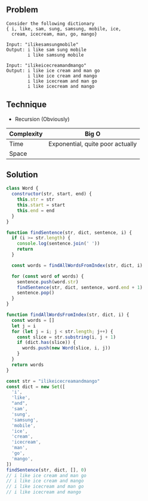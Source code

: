 ## Problem 

```
Consider the following dictionary 
{ i, like, sam, sung, samsung, mobile, ice, 
  cream, icecream, man, go, mango}

Input: "ilikesamsungmobile"
Output: i like sam sung mobile
        i like samsung mobile

Input: "ilikeicecreamandmango"
Output: i like ice cream and man go
        i like ice cream and mango
        i like icecream and man go
        i like icecream and mango
```

## Technique

- Recursion (Obviously)


| Complexity | Big O                            |
| ---------- | -------------------------------- |
| Time       | Exponential, quite poor actually |
| Space      |                                  |

## Solution

```javascript
class Word {
  constructor(str, start, end) {
    this.str = str
    this.start = start
    this.end = end
  }
}

function findSentence(str, dict, sentence, i) {
  if (i >= str.length) {
    console.log(sentence.join(' '))
    return
  }

  const words = findAllWordsFromIndex(str, dict, i)

  for (const word of words) {
    sentence.push(word.str)
    findSentence(str, dict, sentence, word.end + 1)
    sentence.pop()
  }
}

function findAllWordsFromIndex(str, dict, i) {
  const words = []
  let j = i
  for (let j = i; j < str.length; j++) {
    const slice = str.substring(i, j + 1)
    if (dict.has(slice)) {
      words.push(new Word(slice, i, j))
    }
  }
  return words
}

const str = "ilikeicecreamandmango"
const dict = new Set([
  'i',
  'like',
  "and",
  'sam',
  'sung',
  'samsung',
  'mobile',
  'ice',
  'cream',
  'icecream',
  'man',
  'go',
  'mango',
])
findSentence(str, dict, [], 0)
// i like ice cream and man go​​​​​​​​​​​​​
// ​​​​​i like ice cream and mango​​​​​​​​​​​​​
// ​​​​​i like icecream and man go​​​​​​​​​​​​​
// ​​​​​i like icecream and mango​​​​​
```
